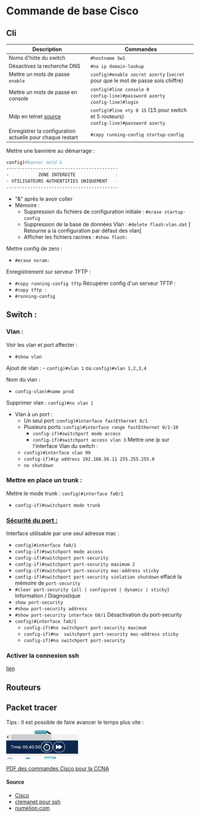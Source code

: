 # Commande de base Cisco

## Cli

| Description | Commandes | 
| --------- | ----------- |
| Noms d'hôte du switch | `#hostname Sw1` |
| Désactivez la recherche DNS | `#no ip domain-lookup` | 
| Mettre un mots de passe `enable` | `config)#enable secret azerty` (`secret` pour que le mot de passe sois chiffré) | 
| Mettre un mots de passe en console | `config)#line console 0` <br>`config-line)#password azerty`<br>`config-line)#login`|
| Mdp en telnet [source](https://formip.com/securisation-ios-cisco/) | `config)#line vty 0 15` (15 pour switch et 5 routeurs) <br>`config-line)#password azerty`|
| Enregistrer la configuration actuelle pour chaque restart | `#copy running-config startup-config` | 
  
Mettre une bannière au démarrage : 

```bash
config)#banner motd &
------------------------------------------
-           ZONE INTERDITE               -
- UTILISATEURS AUTHENTIFIES UNIQUEMENT   -
------------------------------------------
```
- "&" après le avoir coller
- Mémoire :
    - Suppression du fichiers de configuration initiale : `#erase startup-config`
    - Suppression de la base de données Vlan : `#delete flash:vlan.dat` [ Retourne a la configuration par défaut des vlan]
    - Afficher les fichiers racines : `#show flash:`
        
Mettre config de zero : 
  - `#erase nvram:`      

Enregistrement sur serveur TFTP :
  - `#copy running-config tftp`
Récupérer config d'un serveur TFTP :
  - `#copy tftp :`
  - `#running-config`
## Switch :

### Vlan :

Voir les vlan et port affecter :
- `#show vlan`

Ajout de vlan :
    - `config)#vlan 1` ou `config)#vlan 1,2,3,4`
  
Nom du vlan : 
- `config-vlan)#name prod`

Supprimer vlan : `config)#no vlan 1`
- Vlan à un port :
    - Un seul port :`config)#interface fastEthernet 0/1`
    - Plusieurs ports :`config)#interface range fastEthernet 0/1-10`
        - `config-if)#switchport mode access`
        - `config-if)#switchport access vlan 3`
Mettre une ip sur l'interface Vlan du switch :
    - `config)#interface vlan 99`
    - `config-if)#ip address 192.168.56.11 255.255.255.0`
    - `no shutdown`

### Mettre en place un trunk :

Mettre le mode trunk : `config)#interface fa0/1`
- `config-if)#switchport mode trunk`



### [Sécurité du port : ](https://cisco.goffinet.org/ccna/ethernet/switchport-port-security-cisco-ios/)

Interface utilisable par une seul adresse mac :
- `config)#interface fa0/1`
- `config-if)#switchport mode access`
- `config-if)#switchport port-security`  
- `config-if)#switchport port-security maximum 2` 
- `config-if)#switchport port-security mac-address sticky` 
- `config-if)#switchport port-security violation shutdown`
effacé la mémoire de `port-security`  
- `#clear port-security {all | configured | dynamic | sticky}`
Information / Diagnostique
- `show port-security`
- `#show port-security address`
- `#show port-security interface G0/1`
Désactivation du port-security
- `config)#interface fa0/1`
  - `config-if)#no switchport port-security maximum`
  - `config-if)#no  switchport port-security mac-address sticky`
  - `config-if)#no switchport port-security`


### Activer la connexion ssh

[lien](https://www.clemanet.com/activation-ssh.php)


## Routeurs


## Packet tracer

Tips : Il est possible de faire avancer le temps plus vite :

![Speeeeeeeeeeeeeeeeeeeeeeeeeeeeed](../images/packetTracer.png)

[PDF des commandes Cisco pour la CCNA](commandesCisco.pdf)



#### Source 
- [Cisco](https://www.cisco.com/c/en/us/support/docs/smb/switches/cisco-350-series-managed-switches/smb5722-configure-vlan-interface-ipv4-address-on-an-sx350-or-sg350x.html)
- [clemanet pour ssh](https://www.clemanet.com/activation-ssh.php)
- [numelion.com](https://www.numelion.com/commandes-routeurs-cisco.html)
